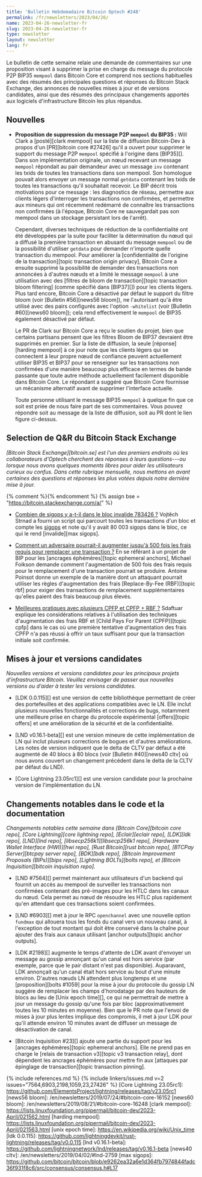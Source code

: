 ```yaml
---
title: 'Bulletin Hebdomadaire Bitcoin Optech #248'
permalink: /fr/newsletters/2023/04/26/
name: 2023-04-26-newsletter-fr
slug: 2023-04-26-newsletter-fr
type: newsletter
layout: newsletter
lang: fr
---
```

Le bulletin de cette semaine relaie une demande de commentaires sur une
proposition visant à supprimer la prise en charge du message du protocole
P2P BIP35 `mempool` dans Bitcoin Core et comprend nos sections habituelles
avec des résumés des principales questions et réponses du Bitcoin Stack Exchange,
des annonces de nouvelles mises à jour et de versions candidates, ainsi que
des résumés des principaux changements apportés aux logiciels d'infrastructure
Bitcoin les plus répandus.


## Nouvelles

- **Proposition de suppression du message P2P `mempool` du BIP35 :** Will Clark
  a [posté][clark mempool] sur la liste de diffusion Bitcoin-Dev à propos d'un
  [PR][bitcoin core #27426] qu'il a ouvert pour supprimer le support du message
  P2P `mempool` spécifié à l'origine dans [BIP35][]. Dans son implémentation
  originale, un nœud recevant un message `mempool` répondait au pair demandeur
  avec un message `inv` contenant les txids de toutes les transactions dans son
  mempool. Son homologue pouvait alors envoyer un message normal `getdata`
  contenant les txids de toutes les transactions qu'il souhaitait recevoir.
  Le BIP décrit trois motivations pour ce message : les diagnostics de réseau,
  permettre aux clients légers d'interroger les transactions non confirmées,
  et permettre aux mineurs qui ont récemment redémarré de connaître les
  transactions non confirmées (à l'époque, Bitcoin Core ne sauvegardait pas
  son mempool dans un stockage persistant lors de l'arrêt).

    Cependant, diverses techniques de réduction de la confidentialité ont été
    développées par la suite pour faciliter la détermination du nœud qui a diffusé
    la première transaction en abusant du message `mempool` ou de la possibilité
    d'utiliser `getdata` pour demander n'importe quelle transaction du mempool.
    Pour améliorer la [confidentialité de l'origine de la transaction][topic
    transaction origin privacy], Bitcoin Core a ensuite supprimé la possibilité
    de demander des transactions non annoncées à d'autres nœuds et a limité le
    message `mempool` à une utilisation avec des [filtres de bloom de transaction][topic
    transaction bloom filtering] (comme spécifié dans [BIP37][]) pour les clients légers.
    Plus tard encore, Bitcoin Core a désactivé par défaut le support du filtre bloom
    (voir [Bulletin #56][news56 bloom]), ne l'autorisant qu'à être utilisé avec des
    pairs configurés avec l'option `-whitelist` (voir [Bulletin #60][news60 bloom]);
    cela rend effectivement le `mempool` de BIP35 également désactivé par défaut.

    Le PR de Clark sur Bitcoin Core a reçu le soutien du projet, bien que certains
    partisans pensent que les filtres Bloom de BIP37 devraient être supprimés en
    premier. Sur la liste de diffusion, la seule [réponse][harding mempool] à ce
    jour note que les clients légers qui se connectent à leur propre nœud de confiance
    peuvent actuellement utiliser BIP35 et BIP37 pour se renseigner sur les transactions
    non confirmées d'une manière beaucoup plus efficace en termes de bande passante que
    toute autre méthode actuellement facilement disponible dans Bitcoin Core. Le
    répondant a suggéré que Bitcoin Core fournisse un mécanisme alternatif avant de
    supprimer l'interface actuelle.

    Toute personne utilisant le message BIP35 `mempool` à quelque fin que ce soit est
    priée de nous faire part de ses commentaires. Vous pouvez répondre soit au message
    de la liste de diffusion, soit au PR dont le lien figure ci-dessus.

## Selection de Q&R du Bitcoin Stack Exchange

*[Bitcoin Stack Exchange][bitcoin.se] est l'un des premiers endroits
où les collaborateurs d'Optech cherchent des réponses à leurs questions---ou
lorsque nous avons quelques moments libres pour aider les utilisateurs
curieux ou confus. Dans cette rubrique mensuelle, nous mettons en avant
certaines des questions et réponses les plus votées depuis notre dernière mise à jour.*

{% comment %}<!-- https://bitcoin.stackexchange.com/search?tab=votes&q=created%3a1m..%20is%3aanswer -->{% endcomment %}
{% assign bse = "https://bitcoin.stackexchange.com/a/" %}

- [Combien de sigops y a-t-il dans le bloc invalide 783426 ?]({{bse}}117837)
  Vojtěch Strnad a fourni un script qui parcourt toutes les transactions d'un bloc
  et compte les [sigops](bse}}117359) et note qu'il y avait 80 003 sigops dans le bloc,
  ce qui le rend [invalide][max sigops].

- [Comment un adversaire pourrait-il augmenter jusqu'à 500 fois les frais requis pour remplacer une transaction ?]({{bse}}117734)
  En se référant à un projet de BIP pour les [ancrages éphémères][topic ephemeral
  anchors], Michael Folkson demande comment l'augmentation de 500 fois des frais
  requis pour le remplacement d'une transaction pourrait se produire. Antoine
  Poinsot donne un exemple de la manière dont un attaquant pourrait utiliser les
  règles d'augmentation des frais [Replace-By-Fee (RBF)][topic rbf] pour exiger
  des transactions de remplacement supplémentaires qu'elles paient des frais
  beaucoup plus élevés.

- [Meilleures pratiques avec plusieurs CPFP et CPFP + RBF ?]({{bse}}117877)
  Sdaftuar explique les considérations relatives à l'utilisation des techniques
  d'augmentation des frais RBF et [Child Pays For Parent (CPFP)][topic cpfp]
  dans le cas où une première tentative d'augmentation des frais CPFP n'a pas
  réussi à offrir un taux suffisant pour que la transaction initiale soit confirmée.

## Mises à jour et versions candidates

*Nouvelles versions et versions candidates pour les principaux projets d’infrastructure
Bitcoin. Veuillez envisager de passer aux nouvelles versions ou d’aider à tester
les versions candidates.*

- [LDK 0.0.115][] est une version de cette bibliothèque permettant de créer
  des portefeuilles et des applications compatibles avec le LN. Elle inclut
  plusieurs nouvelles fonctionnalités et corrections de bugs, notamment une
  meilleure prise en charge du protocole expérimental [offers][topic offers]
  et une amélioration de la sécurité et de la confidentialité.

- [LND v0.16.1-beta][] est une version mineure de cette implémentation de LN
  qui inclut plusieurs corrections de bogues et d'autres améliorations. Les
  notes de version indiquent que le delta de CLTV par défaut a été augmenté
  de 40 blocs à 80 blocs (voir [Bulletin #40][news40 cltv] où nous avons
  couvert un changement précédent dans le delta de la CLTV par défaut du LND).

- [Core Lightning 23.05rc1][] est une version candidate pour la prochaine
  version de l'implémentation du LN.

## Changements notables dans le code et la documentation

*Changements notables cette semaine dans [Bitcoin Core][bitcoin core repo], [Core
Lightning][core lightning repo], [Eclair][eclair repo], [LDK][ldk repo],
[LND][lnd repo], [libsecp256k1][libsecp256k1 repo], [Hardware Wallet
Interface (HWI)][hwi repo], [Rust Bitcoin][rust bitcoin repo], [BTCPay
Server][btcpay server repo], [BDK][bdk repo], [Bitcoin Improvement
Proposals (BIPs)][bips repo], [Lightning BOLTs][bolts repo], et
[Bitcoin Inquisition][bitcoin inquisition repo].*

- [LND #7564][] permet maintenant aux utilisateurs d'un backend qui fournit
  un accès au mempool de surveiller les transactions non confirmées contenant
  des pré-images pour les HTLC dans les canaux du nœud. Cela permet au nœud
  de résoudre les HTLC plus rapidement qu'en attendant que ces transactions
  soient confirmées.

- [LND #6903][] met à jour le RPC `openchannel` avec une nouvelle option `fundmax`
qui allouera tous les fonds du canal vers un nouveau canal, à l'exception de
tout montant qui doit être conservé dans la chaîne pour ajouter des frais aux
canaux utilisant [anchor outputs][topic anchor outputs].

- [LDK #2198][] augmente le temps d'attente de LDK avant d'envoyer un message
  au gossip annonçant qu'un canal est hors service (par exemple, parce que le
  pair distant n'est pas disponible). Auparavant, LDK annonçait qu'un canal
  était hors service au bout d'une minute environ. D'autres nœuds LN attendent
  plus longtemps et une [proposition][bolts #1059] pour la mise à jour du
  protocole du gossip LN suggère de remplacer les champs d'horodatage par des
  hauteurs de blocs au lieu de [Unix epoch time][], ce qui ne permettrait de
  mettre à jour un message du gossip qu'une fois par bloc (approximativement
  toutes les 10 minutes en moyenne). Bien que le PR note que l'envoi de mises
  à jour plus lentes implique des compromis, il met à jour LDK pour qu'il
  attende environ 10 minutes avant de diffuser un message de désactivation
  de canal.

- [Bitcoin Inquisition #23][] ajoute une partie du support pour les [ancrages
éphémères][topic ephemeral anchors]. Elle ne prend pas en charge le [relais de
transaction v3][topic v3 transaction relay], dont dépendent les ancrages éphémères
pour mettre fin aux [attaques par épinglage de transaction][topic transaction pinning].

{% include references.md %}
{% include linkers/issues.md v=2 issues="7564,6903,2198,1059,23,27426" %}
[Core Lightning 23.05rc1]: https://github.com/ElementsProject/lightning/releases/tag/v23.05rc1
[news56 bloom]: /en/newsletters/2019/07/24/#bitcoin-core-16152
[news60 bloom]: /en/newsletters/2019/08/21/#bitcoin-core-16248
[clark mempool]: https://lists.linuxfoundation.org/pipermail/bitcoin-dev/2023-April/021562.html
[harding mempool]: https://lists.linuxfoundation.org/pipermail/bitcoin-dev/2023-April/021563.html
[unix epoch time]: https://en.wikipedia.org/wiki/Unix_time
[ldk 0.0.115]: https://github.com/lightningdevkit/rust-lightning/releases/tag/v0.0.115
[lnd v0.16.1-beta]: https://github.com/lightningnetwork/lnd/releases/tag/v0.16.1-beta
[news40 cltv]: /en/newsletters/2019/04/02/#lnd-2759
[max sigops]: https://github.com/bitcoin/bitcoin/blob/e9262ea32a6e1d364fb7974844fadc36f931f8c6/src/consensus/consensus.h#L17
